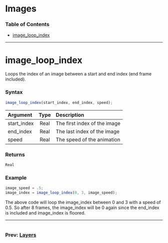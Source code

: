 # Images
### Table of Contents
- [image_loop_index](#image_loop_index)

---
# image_loop_index
Loops the index of an image between a start and end index (end frame included).

### Syntax
  ```js
  image_loop_index(start_index, end_index, speed);
  ```

| Argument | Type | Description |
| :--- | :---: | :--- |
| start_index | Real | The first index of the image |
| end_index | Real | The last index of the image |
| speed | Real | The speed of the animation |
### Returns
  ```js
  Real
  ```

### Example
```js
image_speed = .5;
image_index = image_loop_index(0, 3, image_speed);
```

The above code will loop the image_index between 0 and 3 with a speed of 0.5. So after 8 frames, the image_index will be 0 again since the end_index is included and image_index is floored. 

---

<div style="display: flex; justify-content: space-between; align-items: center;">
  <div style="text-align: left; width: 50%">
    <h3>
      Prev: 
      <a href="Layers.md">Layers</a>
    </h3>
  </div>
</div>